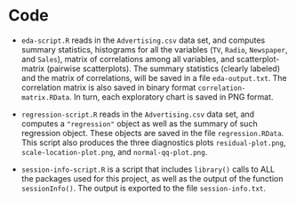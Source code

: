 # Code

* `eda-script.R` reads in the `Advertising.csv` data set, and computes summary statistics, histograms for all the variables (`TV`, `Radio`, `Newspaper`, and `Sales`), matrix of correlations among all variables, and scatterplot-matrix (pairwise scatterplots). The summary statistics (clearly labeled) and the matrix of correlations, will be saved in a file `eda-output.txt`. The correlation matrix is also saved in binary format `correlation-matrix.RData`. In turn, each exploratory chart is saved in PNG format.

* `regression-script.R` reads in the `Advertising.csv` data set, and computes a `"regression"` object as well as the summary of such regression object. These objects are saved in the file `regression.RData`. This script also produces the three diagnostics plots `residual-plot.png`, `scale-location-plot.png`, and `normal-qq-plot.png`.

* `session-info-script.R` is a script that includes `library()` calls to ALL the packages used for this project, as well as the output of the function `sessionInfo()`. The output is exported to the file `session-info.txt`.
